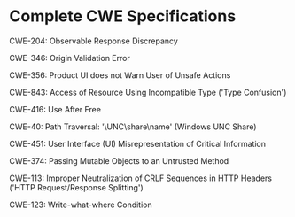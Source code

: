 

# Complete CWE Specifications

CWE-204: Observable Response Discrepancy

CWE-346: Origin Validation Error

CWE-356: Product UI does not Warn User of Unsafe Actions

CWE-843: Access of Resource Using Incompatible Type ('Type Confusion')

CWE-416: Use After Free

CWE-40: Path Traversal: '\\UNC\share\name\' (Windows UNC Share)

CWE-451: User Interface (UI) Misrepresentation of Critical Information

CWE-374: Passing Mutable Objects to an Untrusted Method

CWE-113: Improper Neutralization of CRLF Sequences in HTTP Headers ('HTTP Request/Response Splitting')

CWE-123: Write-what-where Condition